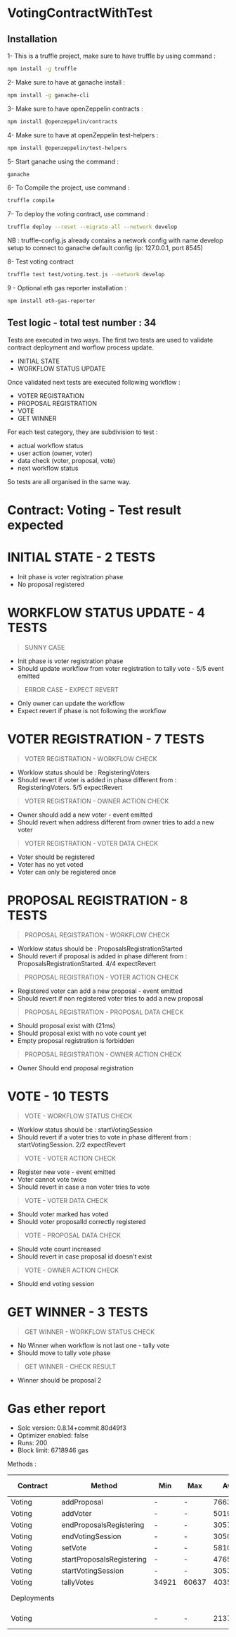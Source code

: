 # VotingContractWithTest

## Installation

1- This is a truffle project, make sure to have truffle by using command :

```sh
npm install -g truffle
```

2- Make sure to have at ganache install :

```sh
npm install -g ganache-cli
```

3- Make sure to have openZeppelin contracts :

```sh
npm install @openzeppelin/contracts
```

4- Make sure to have at openZeppelin test-helpers :

```sh
npm install @openzeppelin/test-helpers
```

5- Start ganache using the command :

```sh
ganache
```

6- To Compile the project, use command :

```sh
truffle compile
```

7- To deploy the voting contract, use command :

```sh
truffle deploy --reset --migrate-all --network develop
```

NB : truffle-config.js already contains a network config with name develop setup to connect to ganache default config (ip: 127.0.0.1, port 8545)

8- Test voting contract

```sh
truffle test test/voting.test.js --network develop
```

9 - Optional eth gas reporter installation :

```sh
npm install eth-gas-reporter
```

## Test logic - total test number : 34

Tests are executed in two ways.
The first two tests are used to validate contract deployment and worflow process update.

- INITIAL STATE
- WORKFLOW STATUS UPDATE

Once validated next tests are executed following workflow :

- VOTER REGISTRATION
- PROPOSAL REGISTRATION
- VOTE
- GET WINNER

For each test category, they are subdivision to test :

- actual workflow status
- user action (owner, voter)
- data check (voter, proposal, vote)
- next workflow status

So tests are all organised in the same way.

# Contract: Voting - Test result expected

# INITIAL STATE - 2 TESTS

- Init phase is voter registration phase
- No proposal registered

# WORKFLOW STATUS UPDATE - 4 TESTS

> SUNNY CASE
- Init phase is voter registration phase
- Should update workflow from voter registration to tally vote - 5/5 event emitted
> ERROR CASE - EXPECT REVERT
- Only owner can update the workflow
- Expect revert if phase is not following the workflow

# VOTER REGISTRATION - 7 TESTS

> VOTER REGISTRATION - WORKFLOW CHECK
- Worklow status should be : RegisteringVoters
- Should revert if voter is added in phase different from : RegisteringVoters. 5/5 expectRevert
> VOTER REGISTRATION - OWNER ACTION CHECK
- Owner should add a new voter - event emitted
- Should revert when address different from owner tries to add a new voter
> VOTER REGISTRATION - VOTER DATA CHECK
- Voter should be registered
- Voter has no yet voted
- Voter can only be registered once

# PROPOSAL REGISTRATION - 8 TESTS

> PROPOSAL REGISTRATION - WORKFLOW CHECK
- Worklow status should be : ProposalsRegistrationStarted
- Should revert if proposal is added in phase different from : ProposalsRegistrationStarted. 4/4 expectRevert
> PROPOSAL REGISTRATION - VOTER ACTION CHECK
- Registered voter can add a new proposal - event emitted
- Should revert if non registered voter tries to add a new proposal
> PROPOSAL REGISTRATION - PROPOSAL DATA CHECK
- Should proposal exist with (21ms)
- Should proposal exist with no vote count yet
- Empty proposal registration is forbidden
> PROPOSAL REGISTRATION - OWNER ACTION CHECK
- Owner Should end proposal registration

# VOTE - 10 TESTS

> VOTE - WORKFLOW STATUS CHECK
- Worklow status should be : startVotingSession
- Should revert if a voter tries to vote in phase different from : startVotingSession. 2/2 expectRevert
> VOTE - VOTER ACTION CHECK
- Register new vote - event emitted
- Voter cannot vote twice
- Should revert in case a non voter tries to vote
> VOTE - VOTER DATA CHECK
- Should voter marked has voted
- Should voter proposalId correctly registered
> VOTE - PROPOSAL DATA CHECK
- Should vote count increased
- Should revert in case proposal id doesn't exist
> VOTE - OWNER ACTION CHECK
- Should end voting session

# GET WINNER - 3 TESTS

> GET WINNER - WORKFLOW STATUS CHECK
- No Winner when workflow is not last one - tally vote
- Should move to tally vote phase
> GET WINNER - CHECK RESULT
- Winner should be proposal 2

# Gas ether report

- Solc version: 0.8.14+commit.80d49f3
- Optimizer enabled: false
- Runs: 200
- Block limit: 6718946 gas

Methods :

| Contract    | Method                    | Min   | Max   | Avg     | # calls    | eur (avg) |
| ----------- | ------------------------- | ----- | ----- | ------- | ---------- | --------- |
| Voting      | addProposal               | -     | -     | 76632   | 10         |-          |
| Voting      | addVoter                  | -     | -     | 50196   | 16         |-          |
| Voting      | endProposalsRegistering   | -     | -     | 30575   | 11         |-          |
| Voting      | endVotingSession          | -     | -     | 30509   | 9          |-          |
| Voting      | setVote                   | -     | -     | 58101   | 12         |-          |
| Voting      | startProposalsRegistering | -     | -     | 47653   | 11         |-          |
| Voting      | startVotingSession        | -     | -     | 30530   | 12         |-          |
| Voting      | tallyVotes                | 34921 | 60637 | 40355   | 10         |-          |
| Deployments |                           |       |       |         | % of limit |-          |
| Voting      |                           |-      |-      | 2137238 | 31.8 %     |-          |
